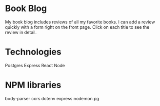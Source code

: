 # Book Blog
My book blog includes reviews of all my favorite books. I can add a review quickly with a form right on the front page. 
Click on each title to see the review in detail.

# Technologies
Postgres
Express
React
Node

# NPM libraries
body-parser
cors
dotenv
express
nodemon
pg

